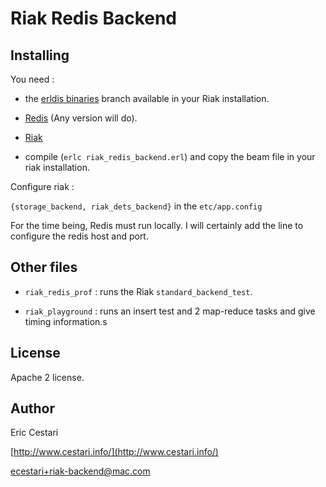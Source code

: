 Riak Redis Backend
==================

Installing
----------

You need :

 - the [erldis binaries](http://github.com/cstar/erldis/tree/binaries) branch available in your Riak installation.

 - [Redis](http://code.google.com/p/redis/) (Any version will do). 

 - [Riak](http://riak.basho.com/)

 - compile (`erlc riak_redis_backend.erl`) and copy the beam file in your riak installation.

Configure riak :

  `{storage_backend, riak_dets_backend}` in the `etc/app.config`

For the time being, Redis must run locally. I will certainly add the line to configure the redis host and port.

Other files
-----------

 * `riak_redis_prof` : runs the Riak `standard_backend_test`.

 * `riak_playground` : runs an insert test and 2 map-reduce tasks and give timing information.s

License
---------

Apache 2 license.

Author
--------
Eric Cestari 

[http://www.cestari.info/](http://www.cestari.info/)

ecestari+riak-backend@mac.com
